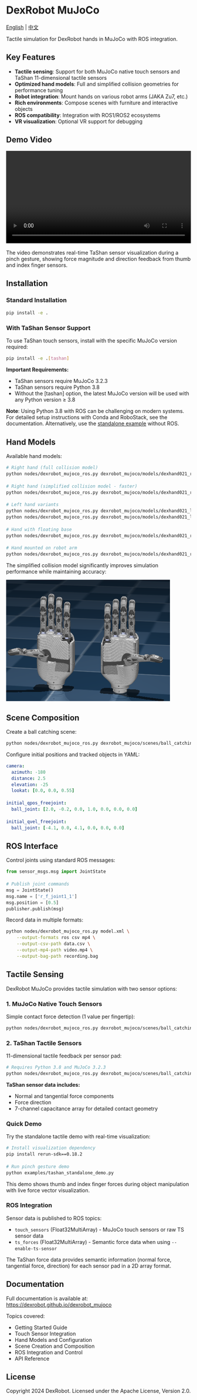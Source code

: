 # DexRobot MuJoCo

[English](README.md) | [中文](README_zh.md)

Tactile simulation for DexRobot hands in MuJoCo with ROS integration.

## Key Features

- **Tactile sensing**: Support for both MuJoCo native touch sensors and TaShan 11-dimensional tactile sensors
- **Optimized hand models**: Full and simplified collision geometries for performance tuning
- **Robot integration**: Mount hands on various robot arms (JAKA Zu7, etc.)
- **Rich environments**: Compose scenes with furniture and interactive objects
- **ROS compatibility**: Integration with ROS1/ROS2 ecosystems
- **VR visualization**: Optional VR support for debugging

## Demo Video

<video src="assets/ts_touch_demo.mp4" width="100%" controls>
  View the tactile sensor demo: <a href="assets/ts_touch_demo.mp4">ts_touch_demo.mp4</a>
</video>

The video demonstrates real-time TaShan sensor visualization during a pinch gesture, showing force magnitude and direction feedback from thumb and index finger sensors.

## Installation

### Standard Installation
```bash
pip install -e .
```

### With TaShan Sensor Support
To use TaShan touch sensors, install with the specific MuJoCo version required:
```bash
pip install -e .[tashan]
```
**Important Requirements:**
- TaShan sensors require MuJoCo 3.2.3
- TaShan sensors require Python 3.8
- Without the [tashan] option, the latest MuJoCo version will be used with any Python version ≥ 3.8

**Note**: Using Python 3.8 with ROS can be challenging on modern systems. For detailed setup instructions with Conda and RoboStack, see the documentation. Alternatively, use the [standalone example](examples/tashan_standalone_demo.py) without ROS.

## Hand Models

Available hand models:

```bash
# Right hand (full collision model)
python nodes/dexrobot_mujoco_ros.py dexrobot_mujoco/models/dexhand021_right.xml

# Right hand (simplified collision model - faster)
python nodes/dexrobot_mujoco_ros.py dexrobot_mujoco/models/dexhand021_right_simplified.xml

# Left hand variants
python nodes/dexrobot_mujoco_ros.py dexrobot_mujoco/models/dexhand021_left.xml
python nodes/dexrobot_mujoco_ros.py dexrobot_mujoco/models/dexhand021_left_simplified.xml

# Hand with floating base
python nodes/dexrobot_mujoco_ros.py dexrobot_mujoco/models/dexhand021_right_floating.xml

# Hand mounted on robot arm
python nodes/dexrobot_mujoco_ros.py dexrobot_mujoco/models/dexhand021_right_jaka_zu7.xml
```

The simplified collision model significantly improves simulation performance while maintaining accuracy:

![Hand Models](assets/hands.png)

## Scene Composition

Create a ball catching scene:

```bash
python nodes/dexrobot_mujoco_ros.py dexrobot_mujoco/scenes/ball_catching.xml --config config/ball_catching.yaml
```

Configure initial positions and tracked objects in YAML:

```yaml
camera:
  azimuth: -180
  distance: 2.5
  elevation: -25
  lookat: [0.0, 0.0, 0.55]

initial_qpos_freejoint:
  ball_joint: [2.0, -0.2, 0.0, 1.0, 0.0, 0.0, 0.0]

initial_qvel_freejoint:
  ball_joint: [-4.1, 0.0, 4.1, 0.0, 0.0, 0.0]
```

## ROS Interface

Control joints using standard ROS messages:

```python
from sensor_msgs.msg import JointState

# Publish joint commands
msg = JointState()
msg.name = ['r_f_joint1_1']
msg.position = [0.5]
publisher.publish(msg)
```

Record data in multiple formats:

```bash
python nodes/dexrobot_mujoco_ros.py model.xml \
    --output-formats ros csv mp4 \
    --output-csv-path data.csv \
    --output-mp4-path video.mp4 \
    --output-bag-path recording.bag
```

## Tactile Sensing

DexRobot MuJoCo provides tactile simulation with two sensor options:

### 1. MuJoCo Native Touch Sensors
Simple contact force detection (1 value per fingertip):
```bash
python nodes/dexrobot_mujoco_ros.py dexrobot_mujoco/scenes/ball_catching.xml
```

### 2. TaShan Tactile Sensors
11-dimensional tactile feedback per sensor pad:
```bash
# Requires Python 3.8 and MuJoCo 3.2.3
python nodes/dexrobot_mujoco_ros.py dexrobot_mujoco/scenes/ball_catching.xml --enable-ts-sensor
```

**TaShan sensor data includes:**
- Normal and tangential force components
- Force direction
- 7-channel capacitance array for detailed contact geometry

### Quick Demo

Try the standalone tactile demo with real-time visualization:
```bash
# Install visualization dependency
pip install rerun-sdk==0.18.2

# Run pinch gesture demo
python examples/tashan_standalone_demo.py
```

This demo shows thumb and index finger forces during object manipulation with live force vector visualization.

### ROS Integration

Sensor data is published to ROS topics:

- `touch_sensors` (Float32MultiArray) - MuJoCo touch sensors or raw TS sensor data
- `ts_forces` (Float32MultiArray) - Semantic force data when using `--enable-ts-sensor`

The TaShan force data provides semantic information (normal force, tangential force, direction) for each sensor pad in a 2D array format.

## Documentation

Full documentation is available at: https://dexrobot.github.io/dexrobot_mujoco

Topics covered:
- Getting Started Guide
- Touch Sensor Integration
- Hand Models and Configuration
- Scene Creation and Composition
- ROS Integration and Control
- API Reference

## License

Copyright 2024 DexRobot. Licensed under the Apache License, Version 2.0.
